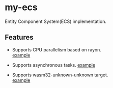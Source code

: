 # my-ecs

Entity Component System(ECS) implementation.

## Features

- Supports CPU parallelism based on rayon.  
[example](examples/parallel.rs)

- Supports asynchronous tasks.
[example](examples/async.rs)

- Supports wasm32-unknown-unknown target.  
[example](examples/web)
